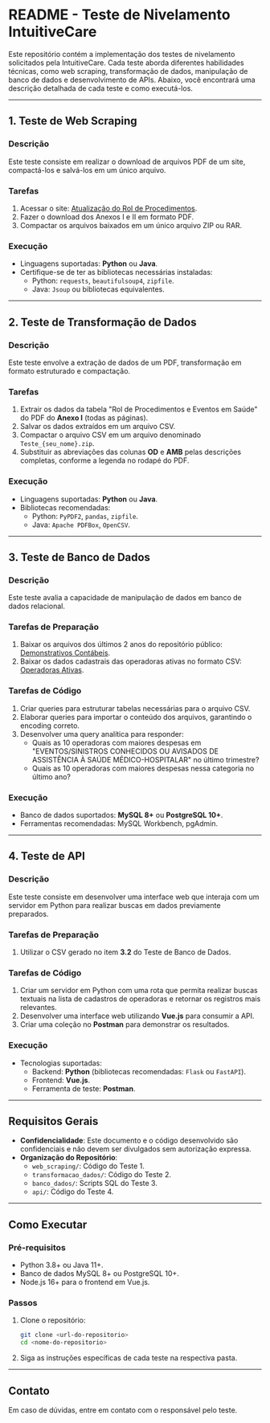 # README - Teste de Nivelamento IntuitiveCare

Este repositório contém a implementação dos testes de nivelamento solicitados pela IntuitiveCare. Cada teste aborda diferentes habilidades técnicas, como web scraping, transformação de dados, manipulação de banco de dados e desenvolvimento de APIs. Abaixo, você encontrará uma descrição detalhada de cada teste e como executá-los.

---

## **1. Teste de Web Scraping**

### **Descrição**
Este teste consiste em realizar o download de arquivos PDF de um site, compactá-los e salvá-los em um único arquivo.

### **Tarefas**
1. Acessar o site: [Atualização do Rol de Procedimentos](https://www.gov.br/ans/pt-br/acesso-a-informacao/participacao-da-sociedade/atualizacao-do-rol-de-procedimentos).
2. Fazer o download dos Anexos I e II em formato PDF.
3. Compactar os arquivos baixados em um único arquivo ZIP ou RAR.

### **Execução**
- Linguagens suportadas: **Python** ou **Java**.
- Certifique-se de ter as bibliotecas necessárias instaladas:
  - Python: `requests`, `beautifulsoup4`, `zipfile`.
  - Java: `Jsoup` ou bibliotecas equivalentes.

---

## **2. Teste de Transformação de Dados**

### **Descrição**
Este teste envolve a extração de dados de um PDF, transformação em formato estruturado e compactação.

### **Tarefas**
1. Extrair os dados da tabela "Rol de Procedimentos e Eventos em Saúde" do PDF do **Anexo I** (todas as páginas).
2. Salvar os dados extraídos em um arquivo CSV.
3. Compactar o arquivo CSV em um arquivo denominado `Teste_{seu_nome}.zip`.
4. Substituir as abreviações das colunas **OD** e **AMB** pelas descrições completas, conforme a legenda no rodapé do PDF.

### **Execução**
- Linguagens suportadas: **Python** ou **Java**.
- Bibliotecas recomendadas:
  - Python: `PyPDF2`, `pandas`, `zipfile`.
  - Java: `Apache PDFBox`, `OpenCSV`.

---

## **3. Teste de Banco de Dados**

### **Descrição**
Este teste avalia a capacidade de manipulação de dados em banco de dados relacional.

### **Tarefas de Preparação**
1. Baixar os arquivos dos últimos 2 anos do repositório público:  
   [Demonstrativos Contábeis](https://dadosabertos.ans.gov.br/FTP/PDA/demonstracoes_contabeis/).
2. Baixar os dados cadastrais das operadoras ativas no formato CSV:  
   [Operadoras Ativas](https://dadosabertos.ans.gov.br/FTP/PDA/operadoras_de_plano_de_saude_ativas/).

### **Tarefas de Código**
1. Criar queries para estruturar tabelas necessárias para o arquivo CSV.
2. Elaborar queries para importar o conteúdo dos arquivos, garantindo o encoding correto.
3. Desenvolver uma query analítica para responder:
   - Quais as 10 operadoras com maiores despesas em "EVENTOS/SINISTROS CONHECIDOS OU AVISADOS DE ASSISTÊNCIA À SAÚDE MÉDICO-HOSPITALAR" no último trimestre?
   - Quais as 10 operadoras com maiores despesas nessa categoria no último ano?

### **Execução**
- Banco de dados suportados: **MySQL 8+** ou **PostgreSQL 10+**.
- Ferramentas recomendadas: MySQL Workbench, pgAdmin.

---

## **4. Teste de API**

### **Descrição**
Este teste consiste em desenvolver uma interface web que interaja com um servidor em Python para realizar buscas em dados previamente preparados.

### **Tarefas de Preparação**
1. Utilizar o CSV gerado no item **3.2** do Teste de Banco de Dados.

### **Tarefas de Código**
1. Criar um servidor em Python com uma rota que permita realizar buscas textuais na lista de cadastros de operadoras e retornar os registros mais relevantes.
2. Desenvolver uma interface web utilizando **Vue.js** para consumir a API.
3. Criar uma coleção no **Postman** para demonstrar os resultados.

### **Execução**
- Tecnologias suportadas:
  - Backend: **Python** (bibliotecas recomendadas: `Flask` ou `FastAPI`).
  - Frontend: **Vue.js**.
  - Ferramenta de teste: **Postman**.

---

## **Requisitos Gerais**

- **Confidencialidade**: Este documento e o código desenvolvido são confidenciais e não devem ser divulgados sem autorização expressa.
- **Organização do Repositório**:
  - `web_scraping/`: Código do Teste 1.
  - `transformacao_dados/`: Código do Teste 2.
  - `banco_dados/`: Scripts SQL do Teste 3.
  - `api/`: Código do Teste 4.

---

## **Como Executar**

### **Pré-requisitos**
- Python 3.8+ ou Java 11+.
- Banco de dados MySQL 8+ ou PostgreSQL 10+.
- Node.js 16+ para o frontend em Vue.js.

### **Passos**
1. Clone o repositório:
   ```bash
   git clone <url-do-repositorio>
   cd <nome-do-repositorio>
   ```
2. Siga as instruções específicas de cada teste na respectiva pasta.

---

## **Contato**
Em caso de dúvidas, entre em contato com o responsável pelo teste.
